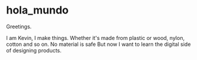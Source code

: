 # hola_mundo

Greetings.

I am Kevin, I make things.
Whether it's made from plastic or wood, nylon, cotton and so on. No material is safe
But now I want to learn the digital side of designing products.
